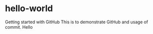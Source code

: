 # hello-world
Getting started with GitHub
This is to demonstrate GitHub and usage of commit.
Hello

